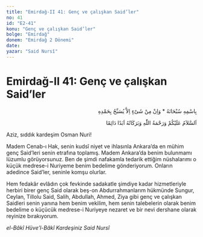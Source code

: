 ```yaml
---
title: "Emirdağ-II 41: Genç ve çalışkan Said’ler"
no: 41
id: "E2-41"
konu: "Genç ve çalışkan Said’ler"
bolge: "Emirdağ"
donem: "Emirdağ 2 Dönemi"
date: 
yazar: "Said Nursî"
---
```


# Emirdağ-II 41: Genç ve çalışkan Said’ler

<p class="arabic" dir="rtl" title="Meal: “Subhân Allah’ın adıyla” * “Hiçbir şey yoktur ki O'nu hamd ile tesbih etmesin” [İsrâ 17:44]">بِاسْمِهِ سُبْحَانَهُ * وَاِنْ مِنْ شَىْءٍ اِلاَّ يُسَبِّحُ بِحَمْدِهِ</p>

<p class="arabic" dir="rtl" title="Meal: “Allah’ın selâmı, rahmeti ve bereketleri, ebedî ve dâimî olarak üzerinize olsun.”">اَلسَّلاَمُ عَلَيْكُمْ وَرَحْمَةُ اللّٰهِ وَبَرَكَاتُهُ اَبَدًا دَائِمًا</p>

Aziz, sıddık kardeşim Osman Nuri!

Madem Cenab-ı Hak, senin kudsî niyet ve ihlasınla Ankara’da en mühim genç Said’leri senin etrafına toplamış. Madem Ankara’da benim bulunmamı lüzumlu görüyorsunuz. Ben de şimdi nafakamla tedarik ettiğim nüshalarımı o küçük medrese-i Nuriyeme benim bedelime gönderiyorum. Onların adedince Said’ler, seninle komşu olurlar.

Hem fedakâr evlâdın çok fevkinde sadakatle şimdiye kadar hizmetleriyle herbiri birer genç Said olarak beş-on Abdurrahmanlarım hükmünde Sungur, Ceylan, Tillolu Said, Salih, Abdullah, Ahmed, Ziya gibi genç ve çalışkan Saidleri senin yanına hem benim vekilim, hem senin talebelerin olarak benim bedelime o küçücük medrese-i Nuriyeye nezaret ve bir nevi dershane olarak reyinize bırakıyorum.

*el-Bâkî Hüve’l-Bâkî*
*Kardeşiniz*
*Said Nursî*

